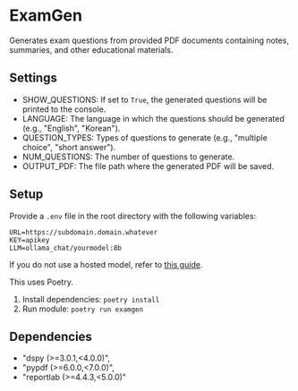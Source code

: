 # ExamGen

Generates exam questions from provided PDF documents containing notes, summaries, and other educational materials.

## Settings
- SHOW_QUESTIONS: If set to `True`, the generated questions will be printed to the console.
- LANGUAGE: The language in which the questions should be generated (e.g., "English", "Korean").
- QUESTION_TYPES: Types of questions to generate (e.g., "multiple choice", "short answer").
- NUM_QUESTIONS: The number of questions to generate.
- OUTPUT_PDF: The file path where the generated PDF will be saved.

## Setup

Provide a `.env` file in the root directory with the following variables:
```
URL=https://subdomain.domain.whatever
KEY=apikey
LLM=ollama_chat/yourmodel:8b
```
If you do not use a hosted model, refer to [this guide](https://dspy.ai/).

This uses Poetry. 

1. Install dependencies: `poetry install`
2. Run module: `poetry run examgen`

## Dependencies
- "dspy (>=3.0.1,<4.0.0)",
- "pypdf (>=6.0.0,<7.0.0)",
- "reportlab (>=4.4.3,<5.0.0)"